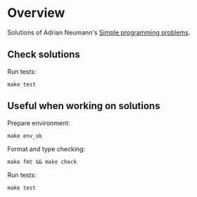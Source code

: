 # Overview

Solutions of Adrian Neumann's [Simple programming problems](simple_programming_problems).

## Check solutions

Run tests:
```
make test
```

## Useful when working on solutions

Prepare environment:
```
make env_ok
```

Format and type checking:
```
make fmt && make check
```

Run tests:
```
make test
```
